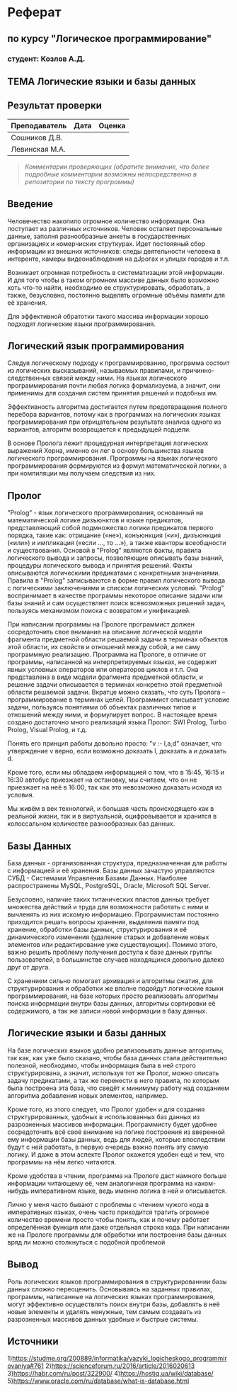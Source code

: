 # Реферат
## по курсу "Логическое программирование"

### студент: Козлов А.Д.

## ТЕМА Логические языки и базы данных

## Результат проверки

| Преподаватель     | Дата         |  Оценка       |
|-------------------|--------------|---------------|
| Сошников Д.В. |              |               |
| Левинская М.А.|              |               |

> *Комментарии проверяющих (обратите внимание, что более подробные комментарии возможны непосредственно в репозитории по тексту программы)*

## Введение

  Человечество накопило огромное количество информации. Она поступает из различных источников. Человек осталяет персональные данные, заполня разнообразные анкеты в государственных организациях и комерчиских струткурах. Идет постояяный сбор информации из внешних источников: следы деятельности человека в интеренте, камеры видеонаблюдения на дJрогах и улицах городов и т.п.

  Возникает огромная потребность в систематизации этой информации. И для того чтобы в таком огромном массиве данных было возможно хоть что-то найти, необходимо ее структурировать, обработать, а также, безусловно, постоянно выделять огромные объёмы памяти для её хранения.

  Для эффективной обратотки такого массива информации хорошо подходят логические языки программирования.

## Логический язык программирования
  Следуя логическому подходу к программированию, программа состоит из логических высказываний, называемых правилами, и причинно-следственных связей между ними. На языках логического программирования почти любая логика формализуема, а значит, они применимы для создания систем принятия решений и подобных им.

  Эффективность алгоритма достигается путем предотвращения полного перебора вариантов, потому как в программах на логических языках программирования при отрицательном результате анализа одного из вариантов, алгоритм возвращается к предыдущей подцели.

  В основе Пролога лежит процедурная интерпретация логических выражений Хорна, именно он лег в основу большинства языков логического программирования. Программы на языках логического программирования формируются из формул математической логики, а при компиляции мы получаем следствия из них.

## Пролог

"Prolog" - язык логического программирования, основанный на математической логике дизъюнктов и языке предикатов, представляющий собой подмножество логики предикатов первого порядка, такие как: отрицание («не»), конъюнкция («и»), дизъюнкция («или») и импликация («если ..., то ...»), а также кванторы всеобщности и существования. Основой в "Prolog" являются факты, правила логического вывода и запросы, позволяющие описывать базы знаний, процедуры логического вывода и принятия решений. Факты описываются логическими предикатами с конкретными значениями. Правила в "Prolog" записываются в форме правил логического вывода с логическими заключениями и списком логических условий. "Prolog" воспринимает в качестве программы некоторое описание задачи или базы знаний и сам осуществляет поиск всевозможных решений задач, пользуясь механизмом поиска с возвратом и унификацией.

При написании программы на Прологе программист должен сосредоточить свое внимание на описание логической модели фрагмента предметной области решаемой задачи в терминах объектов этой области, их свойств и отношений между собой, а не саму программную реализацию. Программа на Прологе, в отличие от программы, написанной на интерпретируемых языках, не содержит явных условных операторов или операторов циклов и т.п. Она представлена в виде модели фрагмента предметной области, и решение задачи описывается в терминах конкретно этой предметной области решаемой задачи. Вкратце можно сказать, что суть Пролога – программирование в терминах целей. Программист описывает условие задачи, пользуясь понятиями об объектах различных типов и отношений между ними, и формулирует вопрос. В настоящее время создано достаточно много реализаций языка Пролог: SWI Prolog, Turbo Prolog, Visual Prolog, и т.д.

Понять его принцип работы довольно просто: "v :- l,a,d" означает, что утверждение  v верно, если возможно доказать l, доказать a и доказать d.

Кроме того, если мы обладаем информацией о том, что в 15:45, 16:15 и 16:30 автобус приезжает на остановку, мы считаем, что он не приезжает на неё в 16:00, так как это невозможно доказать исходя из условия.

Мы живём в век технологий, и большая часть происходящего как в реальной жизни, так и в виртуальной, оцифровывается и хранится в колоссальном количестве разнообразных баз данных.

## Базы Данных

  База данных - организованная структура, предназначенная для работы с информацией и её хранения. Базы данных зачастую управляются СУБД - Системами Управления Базами Данных. Наиболее распространены MySQL, PostgreSQL, Oracle, Microsoft SQL Server.

  Безусловно, наличие таких титанических пластов данных требует множества действий и труда для возможности работать с ними и вычленять из них искомую информацию. Программистам постоянно приходится решать вопросы хранения, выделения памяти под хранение, обработки базы данных, структурирования и её динамического изменения (удаление старых и добавление новых элементов или редактирование уже существующих). Помимо этого, важно решить проблему получения доступа к базе данных группы пользователей, в большинстве случаев находящихся довольно далеко друг от друга.

 С хранением сильно помогает архивация и алгоритмы сжатия, для структурирования и обработки же вполне подойдут логические языки программирования, на базе которых просто реализовать алгоритмы поиска информации внутри базы данных, алгоритмы сортировки её содержимого, а так же записи новой информации в базу данных.

 ## Логические языки и базы данных

  На базе логических языков удобно реализовывать данные алгоритмы, так как, как уже было сказано, чтобы база данных стала действительно полезной, необходимо, чтобы информация была в ней строго структурирована, а значит, используя тот же Пролог, можно описать задачу предикатами, а так же перенести в него правила, по которым была построена эта база, что сведёт к минимуму работу над созданием алгоритма добавления новых элементов, например.

  Кроме того, из этого следует, что Пролог удобен и для создания структурированных, удобных в использованных баз данных из разрозненных массивов информации. Программисту будет удобнее сосредоточить всё своё внимание на логике построения из вверенной ему информации базы данных, ведь для людей, которые впоследствии будут с ней работать, в первую очередь важно понять эту самую логику. И даже в этом аспекте Пролог окажется удобен ещё и тем, что программы на нём легко читаются.

  Кроме удобства в чтении, программа на Прологе даст намного больше информации читающему её, чем аналогичная программа на каком-нибудь императивном языке, ведь именно логика в ней и описывается.

  Лично у меня часто бывают с проблемы с чтением чужого кода в императивных языках, очень часто приходится тратить огромное количество времени просто чтобы понять, как и почему работает определённая функция или даже отдельная строка кода. При написании же на Прологе программы для обработки или построения базы данных вряд ли можно столкнуться с подобной проблемой

## Вывод

Роль логических языков программирования в структурированнии базы данных сложно переоценить. Основываясь на заданных правилах, программы, написанные на логических языках программирования, могут эффективно осуществлять поиск внутри базы, добавлять в неё новые элементы и удалять ненужные, тем самым создавать из разрозненных массивов данных удобные и быстрые системы.

## Источники

1)https://studme.org/200889/informatika/yazyki_logicheskogo_programmirovaniya#761
2)https://scienceforum.ru/2016/article/2016020613
3)https://habr.com/ru/post/322900/
4)https://hostiq.ua/wiki/database/
5)https://www.oracle.com/ru/database/what-is-database.html
